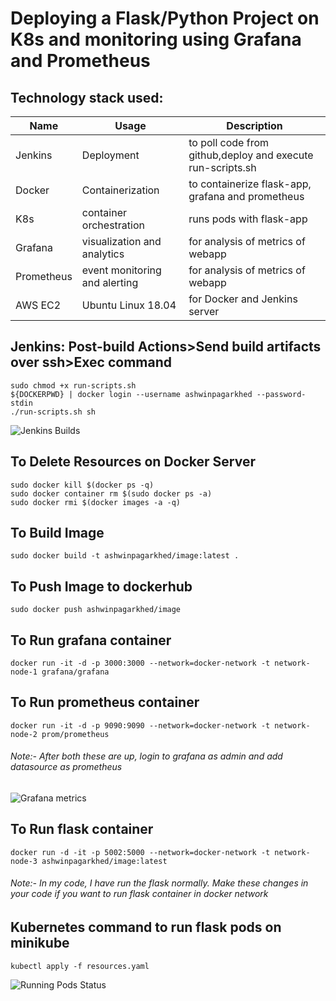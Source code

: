 # Deploying a Flask/Python Project on K8s and monitoring using Grafana and Prometheus

## Technology stack used:

| Name | Usage | Description |
| --- | --- | --- |
|Jenkins | Deployment|to poll code from github,deploy and execute run-scripts.sh |  | | |
|Docker| Containerization| to containerize flask-app, grafana and prometheus|
|K8s| container orchestration|runs pods with flask-app |
|Grafana| visualization and analytics| for analysis of metrics of webapp|
|Prometheus| event monitoring and alerting| for analysis of metrics of webapp|
|AWS EC2| Ubuntu Linux 18.04| for Docker and Jenkins server|

## Jenkins: Post-build Actions>Send build artifacts over ssh>Exec command
```
sudo chmod +x run-scripts.sh
${DOCKERPWD} | docker login --username ashwinpagarkhed --password-stdin
./run-scripts.sh sh
``` 
![Jenkins Builds](https://github.com/agarkhed-DevOpsOrg/cicd-pipeline-k8s-docker-jenkins-flask/blob/master/images/buildGraph.png?raw=true)

## To Delete Resources on Docker Server
```
sudo docker kill $(docker ps -q)
sudo docker container rm $(sudo docker ps -a)
sudo docker rmi $(docker images -a -q)
```

## To Build Image
```
sudo docker build -t ashwinpagarkhed/image:latest .
```

## To Push Image to dockerhub 
```
sudo docker push ashwinpagarkhed/image
```

## To Run grafana container
```
docker run -it -d -p 3000:3000 --network=docker-network -t network-node-1 grafana/grafana
```

## To Run prometheus container
```
docker run -it -d -p 9090:9090 --network=docker-network -t network-node-2 prom/prometheus
```
###### Note:- After both these are up, login to grafana as admin and add datasource as prometheus
![Grafana metrics](https://github.com/agarkhed-DevOpsOrg/cicd-pipeline-k8s-docker-jenkins-flask/blob/master/images/Grafana.png?raw=true)

## To Run flask container
```
docker run -d -it -p 5002:5000 --network=docker-network -t network-node-3 ashwinpagarkhed/image:latest
```
###### Note:- In my code, I have run the flask normally. Make these changes in your code if you want to run flask container in docker network


## Kubernetes command to run flask pods on minikube 
```
kubectl apply -f resources.yaml
```
![Running Pods Status](https://github.com/agarkhed-DevOpsOrg/cicd-pipeline-k8s-docker-jenkins-flask/blob/master/images/kubectlStatus.png?raw=true)
